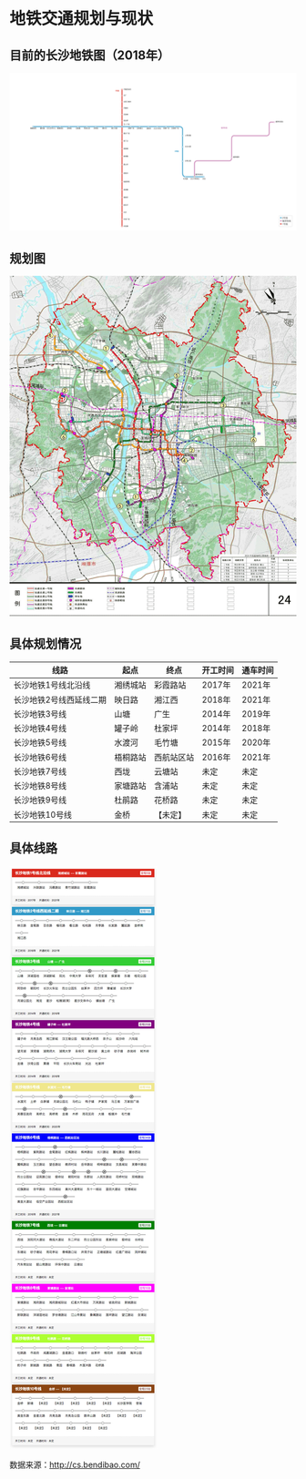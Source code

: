 # 地铁交通规划与现状

## 目前的长沙地铁图（2018年）

![长沙市最新地铁图](../images/subway/2018.png)

## 规划图

![长沙市地铁规划图](../images/subway/guihua.png)

## 具体规划情况

|线路|起点|终点|开工时间|通车时间|
|--- |--- |--- |--- |--- |
|长沙地铁1号线北沿线|湘绣城站|彩霞路站|2017年|2021年|
|长沙地铁2号线西延线二期|映日路|湘江西|2018年|2021年|
|长沙地铁3号线|山塘|广生|2014年|2019年|
|长沙地铁4号线|罐子岭|杜家坪|2014年|2018年|
|长沙地铁5号线|水渡河|毛竹塘|2015年|2020年|
|长沙地铁6号线|梧桐路站|西航站区站|2016年|2021年|
|长沙地铁7号线|西垅|云塘站|未定|未定|
|长沙地铁8号线|家塘路站|含浦站|未定|未定|
|长沙地铁9号线|杜鹃路|花桥路|未定|未定|
|长沙地铁10号线|金桥|【未定】|未定|未定|


## 具体线路

![长沙市地铁规划具体线路](../images/subway/guihua-zhandian.jpg)


数据来源：http://cs.bendibao.com/